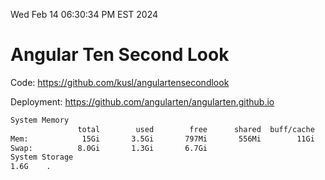 Wed Feb 14 06:30:34 PM EST 2024

# Angular Ten Second Look

Code: https://github.com/kusl/angulartensecondlook

Deployment: https://github.com/angularten/angularten.github.io

```bash
System Memory
               total        used        free      shared  buff/cache   available
Mem:            15Gi       3.5Gi       797Mi       556Mi        11Gi        11Gi
Swap:          8.0Gi       1.3Gi       6.7Gi
System Storage
1.6G	.
```
```bash
